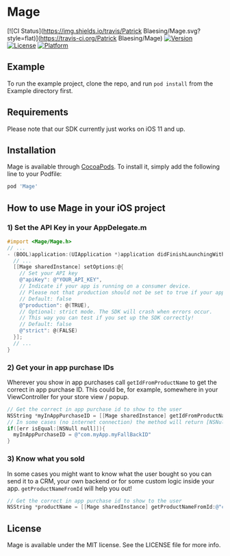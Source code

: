 # Mage

[![CI Status](https://img.shields.io/travis/Patrick Blaesing/Mage.svg?style=flat)](https://travis-ci.org/Patrick Blaesing/Mage)
[![Version](https://img.shields.io/cocoapods/v/Mage.svg?style=flat)](https://cocoapods.org/pods/Mage)
[![License](https://img.shields.io/cocoapods/l/Mage.svg?style=flat)](https://cocoapods.org/pods/Mage)
[![Platform](https://img.shields.io/cocoapods/p/Mage.svg?style=flat)](https://cocoapods.org/pods/Mage)

## Example

To run the example project, clone the repo, and run `pod install` from the Example directory first.

## Requirements
Please note that our SDK currently just works on iOS 11 and up.

## Installation

Mage is available through [CocoaPods](https://cocoapods.org). To install
it, simply add the following line to your Podfile:

```ruby
pod 'Mage'
```

## How to use Mage in your iOS project

### 1) Set the API Key in your AppDelegate.m

```objective-c
#import <Mage/Mage.h>
// ...
- (BOOL)application:(UIApplication *)application didFinishLaunchingWithOptions:(NSDictionary *)launchOptions{
  // ...
  [[Mage sharedInstance] setOptions:@{
    // Set your API key
    @"apiKey": @"YOUR_API_KEY",
    // Indicate if your app is running on a consumer device.
    // Please not that production should not be set to true if your app runs on real testing devices!
    // Default: false
    @"production": @(TRUE),
    // Optional: strict mode. The SDK will crash when errors occur.
    // This way you can test if you set up the SDK correctly!
    // Default: false
    @"strict": @(FALSE)
  }];
  // ...
}
```

### 2) Get your in app purchase IDs

Wherever you show in app purchases call `getIdFromProductName` to get the correct in app purchase ID. This could be, for example, somewhere in your ViewController for your store view / popup.

```objective-c
// Get the correct in app purchase id to show to the user
NSString *myInAppPurchaseID = [[Mage sharedInstance] getIdFromProductName:@"MyProProduct"];
// In some cases (no internet connection) the method will return [NSNull null] so defining a fallback is not a bad idea
if([err isEqual:[NSNull null]]){
  myInAppPurchaseID = @"com.myApp.myFallBackID"
}
```

### 3) Know what you sold

In some cases you might want to know what the user bought so you can send it to a CRM,
your own backend or for some custom logic inside your app. `getProductNameFromId` will help you out!

```objective-c
// Get the correct in app purchase id to show to the user
NSString *productName = [[Mage sharedInstance] getProductNameFromId:@"com.myApp.someProductID"];
```


## License

Mage is available under the MIT license. See the LICENSE file for more info.
